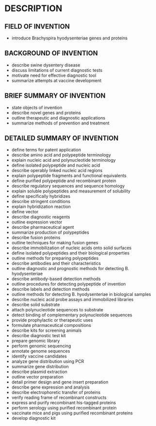 # DESCRIPTION

## FIELD OF INVENTION

- introduce Brachyspira hyodysenteriae genes and proteins

## BACKGROUND OF INVENTION

- describe swine dysentery disease
- discuss limitations of current diagnostic tests
- motivate need for effective diagnostic tool
- summarize attempts at vaccine development

## BRIEF SUMMARY OF INVENTION

- state objects of invention
- describe novel genes and proteins
- outline therapeutic and diagnostic applications
- summarize methods of prevention and treatment

## DETAILED SUMMARY OF INVENTION

- define terms for patent application
- describe amino acid and polypeptide terminology
- explain nucleic acid and polynucleotide terminology
- define isolated polypeptide and nucleic acid
- describe operably linked nucleic acid regions
- explain polypeptide fragments and functional equivalents
- define purified polypeptide and recombinant protein
- describe regulatory sequences and sequence homology
- explain soluble polypeptides and measurement of solubility
- define specifically hybridizes
- describe stringent conditions
- explain hybridization reaction
- define vector
- describe diagnostic reagents
- outline expression vector
- describe pharmaceutical agent
- summarize production of polypeptides
- describe fusion proteins
- outline techniques for making fusion genes
- describe immobilization of nucleic acids onto solid surfaces
- define isolated polypeptides and their biological properties
- outline methods for preparing polypeptides
- describe antibodies and their characteristics
- outline diagnostic and prognostic methods for detecting B. hyodysenteriae
- describe antibody-based detection methods
- outline procedures for detecting polypeptide of invention
- describe labels and detection methods
- outline methods for detecting B. hyodysenteriae in biological samples
- describe nucleic acid probe assays and immobilized libraries
- describe solid substrate
- attach polynucleotide sequences to substrate
- detect binding of complementary polynucleotide sequences
- provide prophylactic or therapeutic uses
- formulate pharmaceutical compositions
- describe kits for screening animals
- describe diagnostic test kit
- prepare genomic library
- perform genomic sequencing
- annotate genome sequences
- identify vaccine candidates
- analyze gene distribution using PCR
- summarize gene distribution
- describe plasmid extraction
- outline vector preparation
- detail primer design and gene insert preparation
- describe gene expression and analysis
- describe electrophoretic transfer of proteins
- verify reading frame of recombinant constructs
- express and purify recombinant his-tagged proteins
- perform serology using purified recombinant protein
- vaccinate mice and pigs using purified recombinant proteins
- develop diagnostic kit

